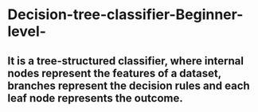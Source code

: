# Decision-tree-classifier-Beginner-level-
##  It is a tree-structured classifier, where internal nodes represent the features of a dataset, branches represent the decision rules and each leaf node represents the outcome. 
